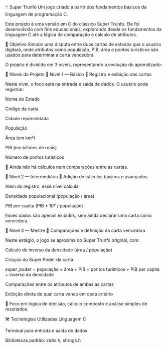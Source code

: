 🃏 Super Trunfo
Um jogo criado a partir dos fundamentos básicos da linguagem de programação C.

Este projeto é uma versão em C do clássico Super Trunfo. Ele foi desenvolvido com fins educacionais, explorando desde os fundamentos da linguagem C até a lógica de comparação e cálculo de atributos.

🎯 Objetivo
Simular uma disputa entre duas cartas de estados que o usuário digitará, onde atributos como população, PIB, área e pontos turísticos são usados para determinar a carta vencedora.

O projeto é dividido em 3 níveis, representando a evolução do aprendizado:

🧩 Níveis do Projeto
🔹 Nível 1 — Básico
📌 Registro e exibição das cartas

Neste nível, o foco está na entrada e saída de dados. O usuário pode registrar:

Nome do Estado

Código da carta

Cidade representada

População

Área (em km²)

PIB (em bilhões de reais)

Número de pontos turísticos

🧠 Ainda não há cálculos nem comparações entre as cartas.

🔸 Nível 2 — Intermediário
📌 Adição de cálculos básicos e avançados

Além do registro, esse nível calcula:

Densidade populacional (população / área)

PIB per capita (PIB * 10⁹ / população)

Esses dados são apenas exibidos, sem ainda declarar uma carta como vencedora.

🔺 Nível 3 — Mestre
📌 Comparações e definição da carta vencedora

Neste estágio, o jogo se aproxima do Super Trunfo original, com:

Cálculo do inverso da densidade (área / população)

Criação do Super Poder da carta:

super_poder = população + área + PIB + pontos turísticos + PIB per capita + inverso da densidade

Comparações entre os atributos de ambas as cartas

Exibição direta de qual carta vence em cada critério

🧠 Foco em lógica de decisão, cálculo composto e análise simples de resultados.

🛠️ Tecnologias Utilizadas
Linguagem C

Terminal para entrada e saída de dados

Bibliotecas padrão: stdio.h, strings.h

